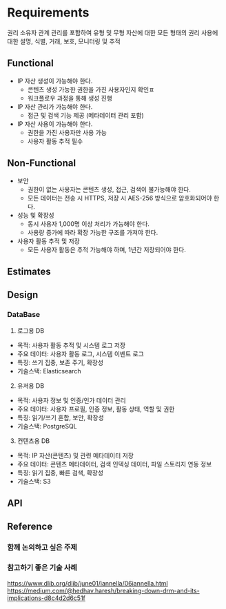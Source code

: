 # Requirements

권리 소유자 관계 관리를 포함하여 유형 및 무형 자산에 대한 모든 형태의 권리 사용에 대한 설명, 식별, 거래, 보호, 모니터링 및 추적

## Functional

- IP 자산 생성이 가능해야 한다.
  - 콘텐츠 생성 가능한 권한을 가진 사용자인지 확인ㅍ
  - 워크플로우 과정을 통해 생성 진행
- IP 자산 관리가 가능해야 한다.
  - 접근 및 검색 기능 제공 (메타데이터 관리 포함)
- IP 자산 사용이 가능해야 한다.
  - 권한을 가진 사용자만 사용 가능
  - 사용자 활동 추적 필수

## Non-Functional

- 보안
  - 권한이 없는 사용자는 콘텐츠 생성, 접근, 검색이 불가능해야 한다.
  - 모든 데이터는 전송 시 HTTPS, 저장 시 AES-256 방식으로 암호화되어야 한다.
- 성능 및 확장성
  - 동시 사용자 1,000명 이상 처리가 가능해야 한다.
  - 사용량 증가에 따라 확장 가능한 구조를 가져야 한다.
- 사용자 활동 추적 및 저장
  - 모든 사용자 활동은 추적 가능해야 하며, 1년간 저장되어야 한다.

## Estimates

## Design

### DataBase

1. 로그용 DB

- 목적: 사용자 활동 추적 및 시스템 로그 저장
- 주요 데이터: 사용자 활동 로그, 시스템 이벤트 로그
- 특징: 쓰기 집중, 보존 주기, 확장성
- 기술스택: Elasticsearch

2. 유저용 DB

- 목적: 사용자 정보 및 인증/인가 데이터 관리
- 주요 데이터: 사용자 프로필, 인증 정보, 활동 상태, 역할 및 권한
- 특징: 읽기/쓰기 혼합, 보안, 확장성
- 기술스택: PostgreSQL

3. 컨텐츠용 DB

- 목적: IP 자산(콘텐츠) 및 관련 메타데이터 저장
- 주요 데이터: 콘텐츠 메타데이터, 검색 인덱싱 데이터, 파일 스토리지 연동 정보
- 특징: 읽기 집중, 빠른 검색, 확장성
- 기술스택: S3

## API

## Reference

### 함께 논의하고 싶은 주제

### 참고하기 좋은 기술 사례

https://www.dlib.org/dlib/june01/iannella/06iannella.html
https://medium.com/@hedhav.haresh/breaking-down-drm-and-its-implications-d8c4d2d6c51f
